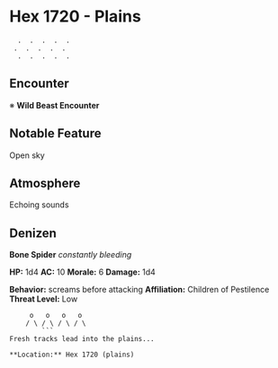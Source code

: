 # Hex 1720 - Plains
```
  .  .  .  .  .
 .  .  .  .  .
  .  .  .  .  .
```

## Encounter

※ **Wild Beast Encounter**

## Notable Feature

Open sky

## Atmosphere

Echoing sounds

## Denizen

**Bone Spider**
*constantly bleeding*

**HP:** 1d4 **AC:** 10 **Morale:** 6
**Damage:** 1d4

**Behavior:** screams before attacking
**Affiliation:** Children of Pestilence
**Threat Level:** Low

```
     o   o   o   o
    / \ / \ / \ / \
        ```
Fresh tracks lead into the plains...

**Location:** Hex 1720 (plains)
